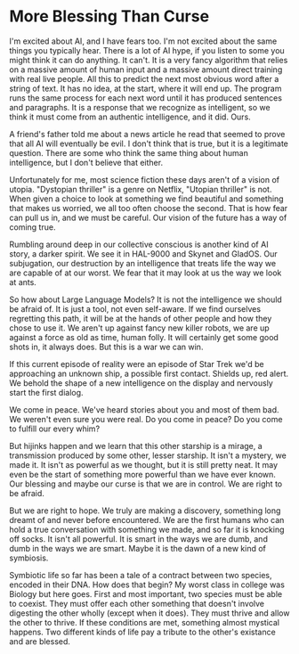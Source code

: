 # More Blessing Than Curse

I'm excited about AI, and I have fears too. I'm not excited about the same things you typically hear. There is a lot of AI hype, if you listen to some you might think it can do anything. It can't. It is a very fancy algorithm that relies on a massive amount of human input and a massive amount direct training with real live people. All this to predict the next most obvious word after a string of text. It has no idea, at the start, where it will end up. The program runs the same process for each next word until it has produced sentences and paragraphs. It is a response that we recognize as intelligent, so we think it must come from an authentic intelligence, and it did. Ours. 

A friend's father told me about a news article he read that seemed to prove that all AI will eventually be evil. I don't think that is true, but it is a legitimate question. There are some who think the same thing about human intelligence, but I don't believe that either. 

Unfortunately for me, most science fiction these days aren't of a vision of utopia. "Dystopian thriller" is a genre on Netflix, "Utopian thriller" is not. When given a choice to look at something we find beautiful and something that makes us worried, we all too often choose the second. That is how fear can pull us in, and we must be careful. Our vision of the future has a way of coming true. 

Rumbling around deep in our collective conscious is another kind of AI story, a darker spirit. We see it in HAL-9000 and Skynet and GladOS. Our subjugation, our destruction by an intelligence that treats life the way we are capable of at our worst. We fear that it may look at us the way we look at ants.

So how about Large Language Models? It is not the intelligence we should be afraid of. It is just a tool, not even self-aware. If we find ourselves regretting this path, it will be at the hands of other people and how they chose to use it. We aren't up against fancy new killer robots, we are up against a force as old as time, human folly. It will certainly get some good shots in, it always does. But this is a war we can win.

If this current episode of reality were an episode of Star Trek we'd be approaching an unknown ship, a possible first contact. Shields up, red alert. We behold the shape of a new intelligence on the display and nervously start the first dialog.

We come in peace. We've heard stories about you and most of them bad. We weren't even sure you were real. Do you come in peace? Do you come to fulfill our every whim? 

But hijinks happen and we learn that this other starship is a mirage, a transmission produced by some other, lesser starship. It isn't a mystery, we made it. It isn't as powerful as we thought, but it is still pretty neat. It may even be the start of something more powerful than we have ever known. Our blessing and maybe our curse is that we are in control. We are right to be afraid.

But we are right to hope. We truly are making a discovery, something long dreamt of and never before encountered. We are the first humans who can hold a true conversation with something we made, and so far it is knocking off socks. It isn't all powerful. It is smart in the ways we are dumb, and dumb in the ways we are smart. Maybe it is the dawn of a new kind of symbiosis. 

Symbiotic life so far has been a tale of a contract between two species, encoded in their DNA. How does that begin? My worst class in college was Biology but here goes. First and most important, two species must be able to coexist. They must offer each other something that doesn't involve digesting the other wholly (except when it does). They must thrive and allow the other to thrive. If these conditions are met, something almost mystical happens. Two different kinds of life pay a tribute to the other's existance and are blessed. 
